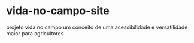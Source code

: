 # vida-no-campo-site
projeto vida no campo um conceito de uma acessibilidade e versatilidade maior para agricultores
